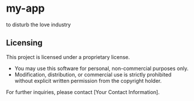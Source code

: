 # my-app
to disturb the love industry
## Licensing

This project is licensed under a proprietary license. 

- You may use this software for personal, non-commercial purposes only.
- Modification, distribution, or commercial use is strictly prohibited without explicit written permission from the copyright holder.

For further inquiries, please contact [Your Contact Information].
